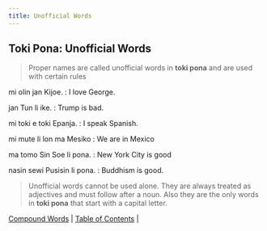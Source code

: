 ```yaml
---
title: Unofficial Words
---
```


## Toki Pona: Unofficial Words

> Proper names are called unofficial words in **toki pona** and are used with certain rules

mi olin jan Kijoe.
: I love George.

jan Tun li ike.
: Trump is bad.

mi toki e toki Epanja.
: I speak Spanish.

mi mute li lon ma Mesiko
: We are in Mexico

ma tomo Sin Soe li pona.
: New York City is good

nasin sewi Pusisin li pona.
: Buddhism is good.

> Unofficial words cannot be used alone. They are always treated as adjectives and must follow after a noun. Also they are the only words in **toki pona** that start with a capital letter.

[Compound Words](32CompoundWords.md) | [Table of Contents](toc.md) |